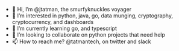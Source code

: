 - 👋 Hi, I’m @jtatman, the smurfyknuckles voyager
- 👀 I’m interested in python, java, go, data munging, cryptography, cryptocurrency, and dashboards
- 🌱 I’m currently learning go, and typescript
- 💞️ I’m looking to collaborate on python projects that need help
- 📫 How to reach me? @tatmantech, on twitter and slack  

<!---
jtatman/jtatman is a ✨ special ✨ repository because its `README.md` (this file) appears on your GitHub profile.
You can click the Preview link to take a look at your changes.
--->
